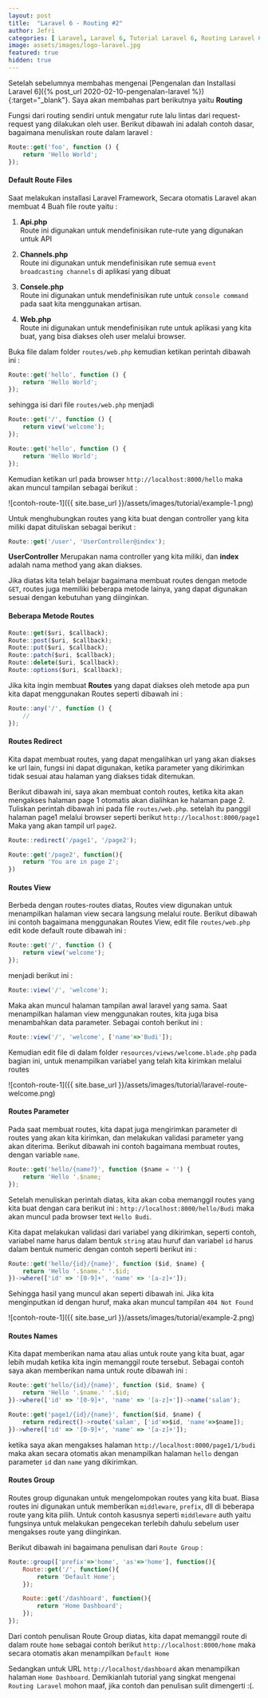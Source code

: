 ```yaml
---
layout: post
title:  "Laravel 6 - Routing #2"
author: Jefri
categories: [ Laravel, Laravel 6, Tutorial Laravel 6, Routing Laravel 6 ]
image: assets/images/logo-laravel.jpg
featured: true
hidden: true
---
```


Setelah sebelumnya membahas mengenai [Pengenalan dan Installasi Laravel 6]({% post_url 2020-02-10-pengenalan-laravel %}){:target="_blank"}. Saya akan membahas part berikutnya yaitu **Routing**

Fungsi dari routing sendiri untuk mengatur rute lalu lintas dari request-request yang dilakukan oleh user. Berikut dibawah ini adalah contoh dasar, bagaimana menuliskan route dalam laravel : 

```js
Route::get('foo', function () {
    return 'Hello World';
});
```
#### Default Route Files
Saat melakukan installasi Laravel Framework, Secara otomatis Laravel akan membuat 4 Buah file route yaitu : 
1. **Api.php**<br>
	Route ini digunakan untuk mendefinisikan rute-rute yang digunakan untuk API

2. **Channels.php**<br>
	Route ini digunakan untuk mendefinisikan rute semua `event broadcasting channels` di aplikasi yang dibuat

3. **Consele.php**<br>
	Route ini digunakan untuk mendefinisikan rute untuk `console command` pada saat kita menggunakan artisan.

4. **Web.php**<br>
	Route ini digunakan untuk mendefinisikan rute untuk aplikasi yang kita buat, yang bisa diakses oleh user melalui browser.

Buka file dalam folder `routes/web.php` kemudian ketikan perintah dibawah ini : 

```js
Route::get('hello', function () {
    return 'Hello World';
});
```

sehingga isi dari file `routes/web.php` menjadi 

```js
Route::get('/', function () {
    return view('welcome');
});

Route::get('hello', function () {
    return 'Hello World';
});
```

Kemudian ketikan url pada browser `http://localhost:8000/hello` maka akan muncul tampilan sebagai berikut :

![contoh-route-1]({{ site.base_url }}/assets/images/tutorial/example-1.png)

Untuk menghubungkan routes yang kita buat dengan controller yang kita miliki dapat dituliskan sebagai berikut : 

```js
Route::get('/user', 'UserController@index');
```

**UserController** Merupakan nama controller yang kita miliki, dan **index** adalah nama method yang akan diakses.

Jika diatas kita telah belajar bagaimana membuat routes dengan metode `GET`, routes juga memiliki beberapa metode lainya, yang dapat digunakan sesuai dengan kebutuhan yang diinginkan.

#### Beberapa Metode Routes 

```js
Route::get($uri, $callback);
Route::post($uri, $callback);
Route::put($uri, $callback);
Route::patch($uri, $callback);
Route::delete($uri, $callback);
Route::options($uri, $callback);
```

Jika kita ingin membuat **Routes** yang dapat diakses oleh metode apa pun kita dapat menggunakan Routes seperti dibawah ini : 

```js
Route::any('/', function () {
    //
});
```

#### Routes Redirect 

Kita dapat membuat routes, yang dapat mengalihkan url yang akan diakses ke url lain, fungsi ini dapat digunakan, 
ketika parameter yang dikirimkan tidak sesuai atau halaman yang diakses tidak ditemukan. 

Berikut dibawah ini, saya akan membuat contoh routes, ketika kita akan mengakses halaman page 1 otomatis akan dialihkan ke halaman page 2. Tuliskan perintah dibawah ini pada file `routes/web.php`. setelah itu panggil halaman page1 melalui browser seperti berikut `http://localhost:8000/page1` Maka yang akan tampil url `page2`. 

```js
Route::redirect('/page1', '/page2');

Route::get('/page2', function(){
	return 'You are in page 2';
})
``` 

#### Routes View

Berbeda dengan routes-routes diatas, Routes view digunakan untuk menampilkan halaman view secara langsung melalui route. Berikut dibawah ini contoh bagaimana menggunakan Routes View, edit file `routes/web.php` 
edit kode default route dibawah ini : 

```js
Route::get('/', function () {
    return view('welcome');
});
```

menjadi berikut ini : 

```js
Route::view('/', 'welcome');
```

Maka akan muncul halaman tampilan awal laravel yang sama. Saat menampilkan halaman view menggunakan routes, kita juga bisa menambahkan data parameter. Sebagai contoh berikut ini : 

```js
Route::view('/', 'welcome', ['name'=>'Budi']);
```

Kemudian edit file di dalam folder `resources/views/welcome.blade.php` pada bagian ini, untuk menampilkan variabel yang telah kita kirimkan melalui routes

![contoh-route-1]({{ site.base_url }}/assets/images/tutorial/laravel-route-welcome.png)

#### Routes Parameter

Pada saat membuat routes, kita dapat juga mengirimkan parameter di routes yang akan kita kirimkan, dan melakukan validasi parameter yang akan diterima. Berikut dibawah ini contoh bagaimana membuat routes, dengan variable `name`. 

```js
Route::get('hello/{name?}', function ($name = '') {
    return 'Hello '.$name;
});
```

Setelah menuliskan perintah diatas, kita akan coba memanggil routes yang kita buat dengan cara berikut ini : `http://localhost:8000/hello/Budi` maka akan muncul pada browser text `Hello Budi`. 

Kita dapat melakukan validasi dari variabel yang dikirimkan, seperti contoh, variabel name harus dalam bentuk `string` atau huruf dan variabel `id` harus dalam bentuk numeric dengan contoh seperti berikut ini : 

```js
Route::get('hello/{id}/{name}', function ($id, $name) {
    return 'Hello '.$name.' '.$id;
})->where(['id' => '[0-9]+', 'name' => '[a-z]+']);
```

Sehingga hasil yang muncul akan seperti dibawah ini. Jika kita menginputkan id dengan huruf, maka akan muncul tampilan `404 Not Found`

![contoh-route-1]({{ site.base_url }}/assets/images/tutorial/example-2.png)

#### Routes Names

Kita dapat memberikan nama atau alias untuk route yang kita buat, agar lebih mudah ketika kita ingin memanggil route tersebut. Sebagai contoh saya akan memberikan nama untuk route dibawah ini : 

```js
Route::get('hello/{id}/{name}', function ($id, $name) {
    return 'Hello '.$name.' '.$id;
})->where(['id' => '[0-9]+', 'name' => '[a-z]+'])->name('salam');

Route::get('page1/{id}/{name}', function($id, $name) {
    return redirect()->route('salam', ['id'=>$id, 'name'=>$name]);
})->where(['id' => '[0-9]+', 'name' => '[a-z]+']);
```

ketika saya akan mengakses halaman `http://localhost:8000/page1/1/budi` maka akan secara otomatis akan menampilkan 
halaman `hello` dengan parameter `id` dan `name` yang dikirimkan.

#### Routes Group

Routes group digunakan untuk mengelompokan routes yang kita buat. Biasa routes ini digunakan untuk memberikan `middleware`, `prefix`, dll di beberapa route yang kita pilih. Untuk contoh kasusnya seperti `middleware` auth yaitu fungsinya untuk melakukan pengecekan terlebih dahulu sebelum user mengakses route yang diinginkan. 

Berikut dibawah ini bagaimana penulisan dari `Route Group` : 

```js
Route::group(['prefix'=>'home', 'as'=>'home'], function(){
    Route::get('/', function(){
        return 'Default Home';
    });

    Route::get('/dashboard', function(){
        return 'Home Dashboard';
    });
});
```

Dari contoh penulisan Route Group diatas, kita dapat memanggil route di dalam route `home` sebagai contoh berikut `http://localhost:8000/home` maka secara otomatis akan menampilkan `Default Home` 

Sedangkan untuk URL `http://localhost/dashboard` akan menampilkan halaman `Home Dashboard`.
Demikianlah tutorial yang singkat mengenai `Routing Laravel` mohon maaf, jika contoh dan penulisan sulit dimengerti :(.

